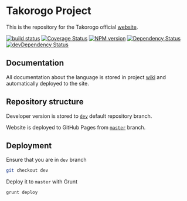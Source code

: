 Takorogo Project
================

This is the repository for the Takorogo official [website](http://takorogo.github.io/).

[![build status](https://travis-ci.org/takorogo/takorogo.github.io.svg)](http://travis-ci.org/takorogo/takorogo.github.io)
[![Coverage Status](https://img.shields.io/coveralls/takorogo/takorogo.github.io.svg)](https://coveralls.io/r/takorogo/takorogo.github.io?branch=dev)
[![NPM version](https://badge.fury.io/js/takorogo.svg)](http://badge.fury.io/js/takorogo)
[![Dependency Status](https://david-dm.org/takorogo/takorogo.github.io.svg)](https://david-dm.org/takorogo/takorogo.github.io)
[![devDependency Status](https://david-dm.org/takorogo/takorogo.github.io/dev-status.svg)](https://david-dm.org/takorogo/takorogo.github.io#info=devDependencies)


Documentation
-------------

All documentation about the language is stored in project [wiki](https://github.com/takorogo/takorogo.github.io/wiki)
and automatically deployed to the site.


Repository structure
--------------------

Developer version is stored to [`dev`](https://github.com/takorogo/takorogo.github.io/) default repository branch.

Website is deployed to GitHub Pages from [`master`](https://github.com/takorogo/takorogo.github.io/tree/master) branch.


Deployment
----------

Ensure that you are in `dev` branch

```bash
git checkout dev
```

Deploy it to `master` with Grunt

```bash
grunt deploy
```
